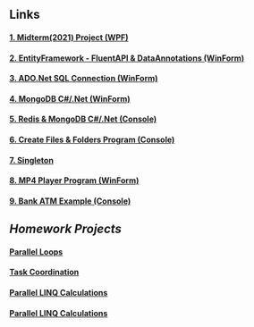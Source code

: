 


## **Links**

#### [1. Midterm(2021) Project (WPF)](https://github.com/LearAdini/MiddleYear-Project/blob/main/README.md)
#### [2. EntityFramework - FluentAPI & DataAnnotations (WinForm)](https://learadini.github.io/EntityFramework-FluentAPI-DataAnnotations/)
#### [3. ADO.Net SQL Connection (WinForm)](https://learadini.github.io/ActiveX-Data-Objects-SQL/)
#### [4. MongoDB C#/.Net (WinForm)](https://learadini.github.io/MongoDB-C-.NET-Driver/)
#### [5. Redis & MongoDB C#/.Net (Console)](https://learadini.github.io/MongoDB-Redis-.NET/)
#### [6. Create Files & Folders Program (Console)](https://learadini.github.io/Create-Files-and-Folders/)
#### [7. Singleton](https://github.com/LearAdini/Singleton/)
#### [8. MP4 Player Program (WinForm)](https://learadini.github.io/WinForm-Media-Player/)
#### [9. Bank ATM Example (Console)](https://learadini.github.io/ATM-PROJECT/)


## ***Homework Projects***

#### [Parallel Loops](https://github.com/LearAdini/ParallelLoops)
#### [Task Coordination](https://github.com/LearAdini/TaskCoordination)
#### [Parallel LINQ Calculations](https://github.com/LearAdini/ParallelLinqCalculations)
#### [Parallel LINQ Calculations](https://github.com/LearAdini/ParallelLinqCalculations)
